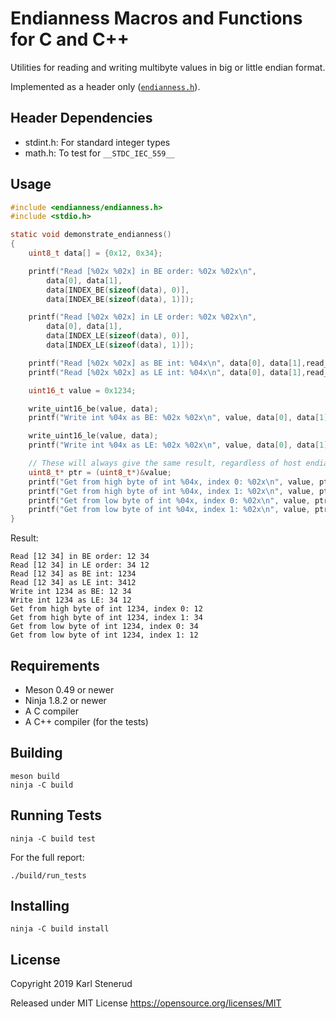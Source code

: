 Endianness Macros and Functions for C and C++
=============================================

Utilities for reading and writing multibyte values in big or little endian format.

Implemented as a header only ([`endianness.h`](https://github.com/kstenerud/endianness/blob/master/include/endianness/endianness.h)).



Header Dependencies
-------------------

 * stdint.h: For standard integer types
 * math.h: To test for `__STDC_IEC_559__`


Usage
-----

```c
#include <endianness/endianness.h>
#include <stdio.h>

static void demonstrate_endianness()
{
    uint8_t data[] = {0x12, 0x34};

    printf("Read [%02x %02x] in BE order: %02x %02x\n",
        data[0], data[1],
        data[INDEX_BE(sizeof(data), 0)],
        data[INDEX_BE(sizeof(data), 1)]);

    printf("Read [%02x %02x] in LE order: %02x %02x\n",
        data[0], data[1],
        data[INDEX_LE(sizeof(data), 0)],
        data[INDEX_LE(sizeof(data), 1)]);

    printf("Read [%02x %02x] as BE int: %04x\n", data[0], data[1],read_uint16_be(data));
    printf("Read [%02x %02x] as LE int: %04x\n", data[0], data[1],read_uint16_le(data));

    uint16_t value = 0x1234;

    write_uint16_be(value, data);
    printf("Write int %04x as BE: %02x %02x\n", value, data[0], data[1]);

    write_uint16_le(value, data);
    printf("Write int %04x as LE: %02x %02x\n", value, data[0], data[1]);

    // These will always give the same result, regardless of host endianness.
    uint8_t* ptr = (uint8_t*)&value;
    printf("Get from high byte of int %04x, index 0: %02x\n", value, ptr[INDEX_HB(sizeof(value), 0)]);
    printf("Get from high byte of int %04x, index 1: %02x\n", value, ptr[INDEX_HB(sizeof(value), 1)]);
    printf("Get from low byte of int %04x, index 0: %02x\n", value, ptr[INDEX_LB(sizeof(value), 0)]);
    printf("Get from low byte of int %04x, index 1: %02x\n", value, ptr[INDEX_LB(sizeof(value), 1)]);
}
```

Result:

    Read [12 34] in BE order: 12 34
    Read [12 34] in LE order: 34 12
    Read [12 34] as BE int: 1234
    Read [12 34] as LE int: 3412
    Write int 1234 as BE: 12 34
    Write int 1234 as LE: 34 12
    Get from high byte of int 1234, index 0: 12
    Get from high byte of int 1234, index 1: 34
    Get from low byte of int 1234, index 0: 34
    Get from low byte of int 1234, index 1: 12



Requirements
------------

  * Meson 0.49 or newer
  * Ninja 1.8.2 or newer
  * A C compiler
  * A C++ compiler (for the tests)



Building
--------

    meson build
    ninja -C build



Running Tests
-------------

    ninja -C build test

For the full report:

    ./build/run_tests



Installing
----------

    ninja -C build install



License
-------

Copyright 2019 Karl Stenerud

Released under MIT License https://opensource.org/licenses/MIT
